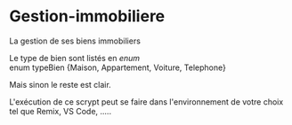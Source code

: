 # Gestion-immobiliere

La gestion de ses biens immobiliers

Le type de bien sont listés en *enum* </br>
    enum typeBien {Maison, Appartement, Voiture, Telephone}


Mais sinon le reste est clair. 

L'exécution de ce scrypt peut se faire dans l'environnement de votre choix tel que Remix, VS Code, .....
